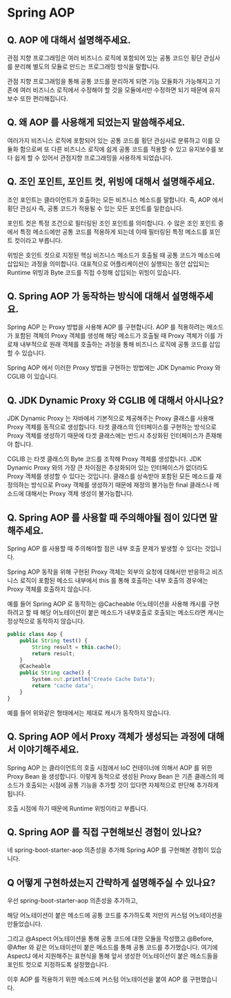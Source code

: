 # Spring AOP

## Q. AOP 에 대해서 설명해주세요.

관점 지향 프로그래밍은 여러 비즈니스 로직에 포함되어 있는 공통 코드인 횡단 관심사를 분리해 별도의 모듈로 만드는 프로그래밍 방식을 말합니다.

관점 지향 프로그래밍을 통해 공통 코드를 분리하게 되면 기능 모듈화가 가능해지고 기존에 여러 비즈니스 로직에서 수정해야 할 것을 모듈에서만 수정하면 되기 때문에 유지보수 또한 편리해집니다.


## Q. 왜 AOP 를 사용해게 되었는지 말씀해주세요.

여러가지 비즈니스 로직에 포함되어 있는 공통 코드를 횡단 관심사로 분류하고 이를 모듈화 함으로써 또 다른 비즈니스 로직에 쉽게 공통 코드를 적용할 수 있고 유지보수를 보다 쉽게 할 수 있어서 관점지향 프로그래밍을 사용하게 되었습니다.


## Q. 조인 포인트, 포인트 컷, 위빙에 대해서 설명해주세요.

조인 포인트는 클라이언트가 호출하는 모든 비즈니스 메소드를 말합니다. 즉, AOP 에서 횡단 관심사 즉, 공통 코드가 적용될 수 있는 모든 포인트를 일컫습니다.

포인트 컷은 특정 조건으로 필터링된 조인 포인트를 의미합니다. 수 많은 조인 포인트 중에서 특정 메소드에만 공통 코드를 적용하게 되는데 이때 필터링된 특정 메소드를 포인트 컷이라고 부릅니다.

위빙은 호인트 컷으로 지정된 핵심 비즈니스 메소드가 호출될 때 공통 코드가 메소드에 삽입되는 과정을 의미합니다. 대표적으로 어플리케이션이 실행되는 동안 삽입되는 Runtime 위빙과 Byte 코드를 직접 수정해 삽입되는 위빙이 있습니다.


## Q. Spring AOP 가 동작하는 방식에 대해서 설명해주세요.

Spring AOP 는 Proxy 방법을 사용해 AOP 를 구현합니다. AOP 를 적용하려는 메소드가 포함된 객체의 Proxy 객체를 생성해 해당 메소드가 호출될 때 Proxy 객체가 이를 가로채 내부적으로 원래 객체를 호출하는 과정을 통해 비즈니스 로직에 공통 코드를 삽입할 수 있습니다.

Spring AOP 에서 이러한 Proxy 방법을 구현하는 방법에는 JDK Dynamic Proxy 와 CGLIB 이 있습니다.


## Q. JDK Dynamic Proxy 와 CGLIB 에 대해서 아시나요?

JDK Dynamic Proxy 는 자바에서 기본적으로 제공해주는 Proxy 클래스를 사용해 Proxy 객체를 동적으로 생성합니다. 타겟 클래스의 인터페이스를 구현하는 방식으로 Proxy 객체를 생성하기 때문에 타겟 클래스에는 반드시 추상화된 인터페이스가 존재해야 합니다.

CGLIB 는 타겟 클래스의 Byte 코드를 조작해 Proxy 객체를 생성합니다. JDK Dynamic Proxy 와의 가장 큰 차이점은 추상화되어 있는 인터페이스가 없더라도 Proxy 객체를 생성할 수 있다는 것입니다. 클래스를 상속받아 포함된 모든 메소드를 재정의하는 방식으로 Proxy 객체를 생성하기 때문에 재정의 불가능한 final 클래스나 메소드에 대해서는 Proxy 객체 생성이 불가능합니다.


## Q. Spring AOP 를 사용할 때 주의해야될 점이 있다면 말해주세요.

Spring AOP 를 사용할 때 주의해야할 점은 내부 호출 문제가 발생할 수 있다는 것입니다. 

Spring AOP 동작을 위해 구현된 Proxy 객체는 외부의 요청에 대해서만 반응하고 비즈니스 로직이 포함된 메소드 내부에서 this 를 통해 호출하는 내부 호출의 경우에는 Proxy 객체를 호출하지 않습니다.

예를 들어 Spring AOP 로 동작하는 @Cacheable 어노테이션을 사용해 캐시를 구현하려고 할 때 해당 어노테이션이 붙은 메소드가 내부호출로 호출되는 메소드라면 캐시는 정상적으로 동작하지 않습니다.

```jsx
public class Aop {
	public String test() {
		String result = this.cache();
		return result;
	}
	@Cacheable
	public String cache() {
		System.out.println("Create Cache Data");
		return "cache data";
	}
}
```

예를 들어 위와같은 형태에서는 제대로 캐시가 동작하지 않습니다.


## Q. Spring AOP 에서 Proxy 객체가 생성되는 과정에 대해서 이야기해주세요.

Spring AOP 는 클라이언트의 호출 시점에서 IoC 컨테이너에 의해서 AOP 를 위한 Proxy Bean 을 생성합니다. 이렇게 동적으로 생성된 Proxy Bean 은 기존 클래스의 메소드가 호출되는 시점에 공통 기능을 추가할 것이 있다면 자체적으로 판단해 추가하게 됩니다.

호출 시점에 하기 때문에 Runtime 위빙이라고 부릅니다.


## Q. Spring AOP 를 직접 구현해보신 경험이 있나요?

네 spring-boot-starter-aop 의존성을 추가해 Spring AOP 를 구현해본 경험이 있습니다.


## Q 어떻게 구현하셨는지 간략하게 설명해주실 수 있나요?

우선 spring-boot-starter-aop 의존성을 추가하고,

해당 어노테이션이 붙은 메소드에 공통 코드를 추가하도록 저만의 커스텀 어노테이션을 만들었습니다.

그리고 @Aspect 어노테이션을 통해 공통 코드에 대한 모듈을 작성했고 @Before, @After 와 같은 어노테이션이 붙은 메소드를 통해 공통 코드를 추가했습니다. 여기에 AspectJ 에서 지원해주는 표현식을 통해 앞서 생성한 어노테이션이 붙은 메소드들을 포인트 컷으로 지정하도록 설정했습니다.

이후 AOP 를 적용하기 위한 메소드에 커스텀 어노테이션을 붙여 AOP 를 구현했습니다.